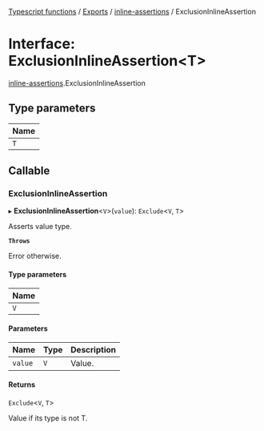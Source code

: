 [Typescript functions](../index.md) / [Exports](../modules.md) / [inline-assertions](../modules/inline_assertions.md) / ExclusionInlineAssertion

# Interface: ExclusionInlineAssertion<T\>

[inline-assertions](../modules/inline_assertions.md).ExclusionInlineAssertion

## Type parameters

| Name |
| :------ |
| `T` |

## Callable

### ExclusionInlineAssertion

▸ **ExclusionInlineAssertion**<`V`\>(`value`): `Exclude`<`V`, `T`\>

Asserts value type.

**`Throws`**

Error otherwise.

#### Type parameters

| Name |
| :------ |
| `V` |

#### Parameters

| Name | Type | Description |
| :------ | :------ | :------ |
| `value` | `V` | Value. |

#### Returns

`Exclude`<`V`, `T`\>

Value if its type is not T.
